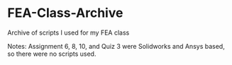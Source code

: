 # FEA-Class-Archive
Archive of scripts I used for my FEA class

Notes: Assignment 6, 8, 10, and Quiz 3 were Solidworks and Ansys based, so there were no scripts used.